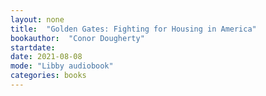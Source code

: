 ```yaml
---
layout: none
title:  "Golden Gates: Fighting for Housing in America"
bookauthor:  "Conor Dougherty"
startdate:
date: 2021-08-08
mode: "Libby audiobook"
categories: books
---
```

